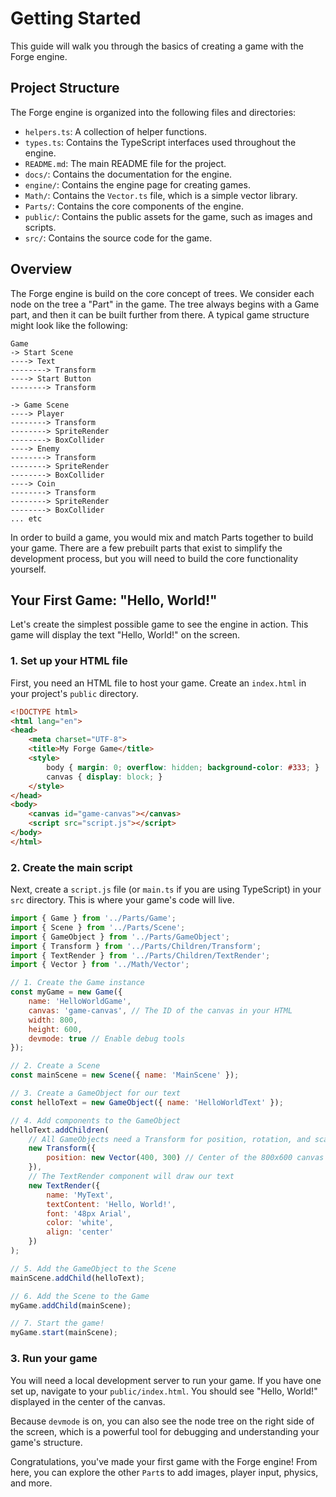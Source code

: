 # Getting Started

This guide will walk you through the basics of creating a game with the Forge engine.

## Project Structure

The Forge engine is organized into the following files and directories:

- `helpers.ts`: A collection of helper functions.
- `types.ts`: Contains the TypeScript interfaces used throughout the engine.
- `README.md`: The main README file for the project.
- `docs/`: Contains the documentation for the engine.
- `engine/`: Contains the engine page for creating games.
- `Math/`: Contains the `Vector.ts` file, which is a simple vector library.
- `Parts/`: Contains the core components of the engine.
- `public/`: Contains the public assets for the game, such as images and scripts.
- `src/`: Contains the source code for the game.

## Overview

The Forge engine is build on the core concept of trees. We consider each node on the tree a "Part" in the game. The tree always begins with a Game part, and then it can be built further from there.
A typical game structure might look like the following:

```
Game
-> Start Scene
----> Text
--------> Transform
----> Start Button
--------> Transform

-> Game Scene
----> Player
--------> Transform
--------> SpriteRender
--------> BoxCollider
----> Enemy
--------> Transform
--------> SpriteRender
--------> BoxCollider
----> Coin
--------> Transform
--------> SpriteRender
--------> BoxCollider
... etc
```

In order to build a game, you would mix and match Parts together to build your game. There are a few prebuilt parts that exist to simplify the development process, but you will need to build the core functionality yourself.

## Your First Game: "Hello, World!"

Let's create the simplest possible game to see the engine in action. This game will display the text "Hello, World!" on the screen.

### 1. Set up your HTML file

First, you need an HTML file to host your game. Create an `index.html` in your project's `public` directory.

```html
<!DOCTYPE html>
<html lang="en">
<head>
    <meta charset="UTF-8">
    <title>My Forge Game</title>
    <style>
        body { margin: 0; overflow: hidden; background-color: #333; }
        canvas { display: block; }
    </style>
</head>
<body>
    <canvas id="game-canvas"></canvas>
    <script src="script.js"></script>
</body>
</html>
```

### 2. Create the main script

Next, create a `script.js` file (or `main.ts` if you are using TypeScript) in your `src` directory. This is where your game's code will live.

```javascript
import { Game } from '../Parts/Game';
import { Scene } from '../Parts/Scene';
import { GameObject } from '../Parts/GameObject';
import { Transform } from '../Parts/Children/Transform';
import { TextRender } from '../Parts/Children/TextRender';
import { Vector } from '../Math/Vector';

// 1. Create the Game instance
const myGame = new Game({
    name: 'HelloWorldGame',
    canvas: 'game-canvas', // The ID of the canvas in your HTML
    width: 800,
    height: 600,
    devmode: true // Enable debug tools
});

// 2. Create a Scene
const mainScene = new Scene({ name: 'MainScene' });

// 3. Create a GameObject for our text
const helloText = new GameObject({ name: 'HelloWorldText' });

// 4. Add components to the GameObject
helloText.addChildren(
    // All GameObjects need a Transform for position, rotation, and scale
    new Transform({
        position: new Vector(400, 300) // Center of the 800x600 canvas
    }),
    // The TextRender component will draw our text
    new TextRender({
        name: 'MyText',
        textContent: 'Hello, World!',
        font: '48px Arial',
        color: 'white',
        align: 'center'
    })
);

// 5. Add the GameObject to the Scene
mainScene.addChild(helloText);

// 6. Add the Scene to the Game
myGame.addChild(mainScene);

// 7. Start the game!
myGame.start(mainScene);

```

### 3. Run your game

You will need a local development server to run your game. If you have one set up, navigate to your `public/index.html`. You should see "Hello, World!" displayed in the center of the canvas.

Because `devmode` is on, you can also see the node tree on the right side of the screen, which is a powerful tool for debugging and understanding your game's structure.

Congratulations, you've made your first game with the Forge engine! From here, you can explore the other `Part`s to add images, player input, physics, and more.
